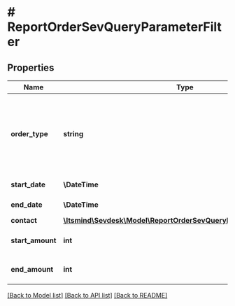 # # ReportOrderSevQueryParameterFilter

## Properties

Name | Type | Description | Notes
------------ | ------------- | ------------- | -------------
**order_type** | **string** | Type of orders you want to export 1. AN - Angebote 2. AB - Aufträge 3. LI - Lieferscheine | [optional]
**start_date** | **\DateTime** | Start date of the order | [optional]
**end_date** | **\DateTime** | End date of the order | [optional]
**contact** | [**\Itsmind\Sevdesk\Model\ReportOrderSevQueryParameterFilterContact**](ReportOrderSevQueryParameterFilterContact.md) |  | [optional]
**start_amount** | **int** | filters the orders by amount | [optional]
**end_amount** | **int** | filters the orders by amount | [optional]

[[Back to Model list]](../../README.md#models) [[Back to API list]](../../README.md#endpoints) [[Back to README]](../../README.md)
